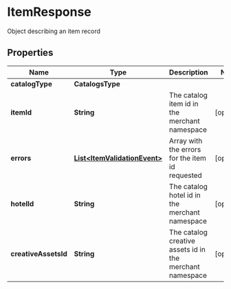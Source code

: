 

# ItemResponse

Object describing an item record

## Properties

| Name | Type | Description | Notes |
|------------ | ------------- | ------------- | -------------|
|**catalogType** | **CatalogsType** |  |  |
|**itemId** | **String** | The catalog item id in the merchant namespace |  [optional] |
|**errors** | [**List&lt;ItemValidationEvent&gt;**](ItemValidationEvent.md) | Array with the errors for the item id requested |  [optional] |
|**hotelId** | **String** | The catalog hotel id in the merchant namespace |  [optional] |
|**creativeAssetsId** | **String** | The catalog creative assets id in the merchant namespace |  [optional] |



